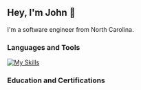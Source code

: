 ## Hey, I'm John 👋
I'm a software engineer from North Carolina. 

### Languages and Tools
[![My Skills](https://skills.thijs.gg/icons?i=py,js,ts,html,css,angular,java,r,nodejs,mongodb,git)](https://skills.thijs.gg)

### Education and Certifications
